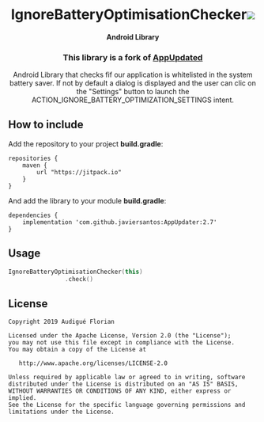 <h1 align="center">IgnoreBatteryOptimisationChecker<a href="https://github.com/AndroFlo/IgnorebatteryoptimisationcheckerApp"><img src="https://jitpack.io/v/AndroFlo/IgnorebatteryoptimisationcheckerApp.svg"></a></h1>
<h4 align="center">Android Library</h4>
<h3 align="center">This library is a fork of <a href="https://github.com/javiersantos/AppUpdater">AppUpdated</a></h3>


<p align="center">Android Library that checks fif our application is whitelisted in the system battery saver. If not by default a dialog is displayed and the user can clic on the "Settings" button to launch the ACTION_IGNORE_BATTERY_OPTIMIZATION_SETTINGS intent. </p>


## How to include
Add the repository to your project **build.gradle**:
```Gradle
repositories {
    maven {
        url "https://jitpack.io"
    }
}
```

And add the library to your module **build.gradle**:
```Gradle
dependencies {
    implementation 'com.github.javiersantos:AppUpdater:2.7'
}
```

## Usage
```Kotlin
IgnoreBatteryOptimisationChecker(this)
                .check()
```

## License
	Copyright 2019 Audigué Florian
	
	Licensed under the Apache License, Version 2.0 (the "License");
	you may not use this file except in compliance with the License.
	You may obtain a copy of the License at
	
	   http://www.apache.org/licenses/LICENSE-2.0
	
	Unless required by applicable law or agreed to in writing, software
	distributed under the License is distributed on an "AS IS" BASIS,
	WITHOUT WARRANTIES OR CONDITIONS OF ANY KIND, either express or implied.
	See the License for the specific language governing permissions and
	limitations under the License.
